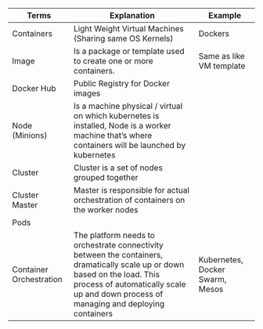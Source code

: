 | Terms | Explanation | Example |
|-------|-------------|---------|
| Containers | Light Weight Virtual Machines (Sharing same OS Kernels) | Dockers |
| Image | Is a package or template used to create one or more containers. | Same as like VM template |
| Docker Hub | Public Registry for Docker images  | |
| Node (Minions) | Is a machine physical / virtual on which kubernetes is installed, Node is a worker machine that’s where containers will be launched by kubernetes | |
| Cluster | Cluster is a set of nodes grouped together | |
| Cluster Master | Master is responsible for actual orchestration of containers on the worker nodes | |
| Pods | | |
| Container Orchestration | The platform needs to orchestrate connectivity between the containers, dramatically scale up or down based on the load. This process of  automatically scale up and down process of managing and deploying containers | Kubernetes, Docker Swarm, Mesos |
